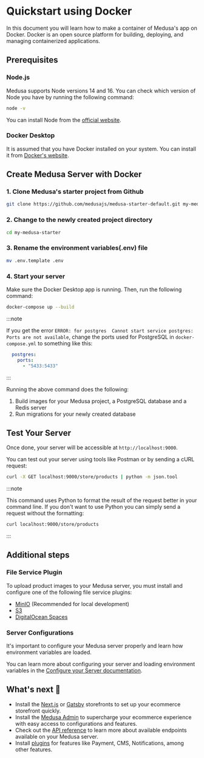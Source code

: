# Quickstart using Docker

In this document you will learn how to make a container of Medusa's app on Docker. Docker is an open source platform for building, deploying, and managing containerized applications.

## Prerequisites

### Node.js
Medusa supports Node versions 14 and 16. You can check which version of Node you have by running the following command:

```bash
node -v
```

You can install Node from the [official website](https://nodejs.org/en/).

### Docker Desktop

It is assumed that you have Docker installed on your system. You can install it from [Docker's website](https://docs.docker.com/get-docker/).

## Create Medusa Server with Docker

### 1. Clone Medusa's starter project from Github

```bash
git clone https://github.com/medusajs/medusa-starter-default.git my-medusa-starter
```

### 2. Change to the newly created project directory
```bash
cd my-medusa-starter
```

### 3.  Rename the environment variables(.env) file

```bash
mv .env.template .env
```

### 4. Start your server

Make sure the Docker Desktop app is running. Then, run the following command:

```bash
docker-compose up --build
```

:::note

If you get the error `ERROR: for postgres  Cannot start service postgres: Ports are not available`, change the ports used for PostgreSQL in `docker-compose.yml` to something like this:

```yml
  postgres:
    ports:
      - "5433:5433"
```

:::

Running the above command does the following:

1. Build images for your Medusa project, a PostgreSQL database and a Redis server
2. Run migrations for your newly created database


## Test Your Server

Once done, your server will be accessible at `http://localhost:9000`.

You can test out your server using tools like Postman or by sending a cURL request:

```bash
curl -X GET localhost:9000/store/products | python -m json.tool
```

:::note

This command uses Python to format the result of the request better in your command line. If you don't want to use Python you can simply send a request without the formatting:

```bash
curl localhost:9000/store/products
```

:::

## Additional steps

### File Service Plugin

To upload product images to your Medusa server, you must install and configure one of the following file service plugins:

- [MinIO](../add-plugins/minio.md) (Recommended for local development)
- [S3](../add-plugins/s3.md)
- [DigitalOcean Spaces](../add-plugins/spaces.md)

### Server Configurations

It's important to configure your Medusa server properly and learn how environment variables are loaded.

You can learn more about configuring your server and loading environment variables in the [Configure your Server documentation](../usage/configurations.md).

## What's next :rocket:

- Install the [Next.js](../starters/nextjs-medusa-starter.md) or [Gatsby](../starters/gatsby-medusa-starter.md) storefronts to set up your ecommerce storefront quickly.
- Install the [Medusa Admin](../admin/quickstart.md) to supercharge your ecommerce experience with easy access to configurations and features.
- Check out the [API reference](https://docs.medusajs.com/api/store) to learn more about available endpoints available on your Medusa server.
- Install [plugins](https://github.com/medusajs/medusa/tree/master/packages) for features like Payment, CMS, Notifications, among other features.
